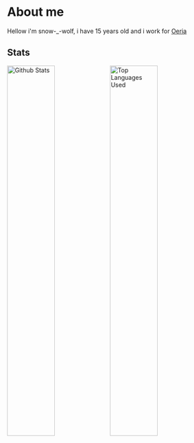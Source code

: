 # About me

Hellow i'm snow-_-wolf, i have 15 years old and i work for [Oeria](https://github.com/Oeria-studio)

**Stats**
-----

<img alt="Github Stats" src="https://github-readme-stats.vercel.app/api?username=SnowWolfDev&show_icons=true&hide_border=true&theme=tokyonight" width="47%" align="left"/>
<img alt="Top Languages Used" src="https://github-readme-stats.vercel.app/api/top-langs?username=SnowWolfDev&show_icons=true&hide_border=true&theme=tokyonight&layout=compact" width="47%" align="left"/>
